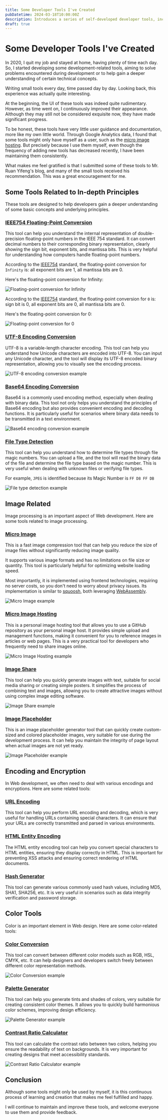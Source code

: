 ```yaml
---
title: Some Developer Tools I've Created
pubDatetime: 2024-03-18T10:00:00Z
description: Introduces a series of self-developed developer tools, including IEEE754 floating-point conversion, UTF-8 encoding conversion, image processing tools, etc., aimed at solving problems encountered in development and deepening understanding of technical concepts.
draft: true
---
```


# Some Developer Tools I've Created

In 2020, I quit my job and stayed at home, having plenty of time each day. So, I started developing some development-related tools, aiming to solve problems encountered during development or to help gain a deeper understanding of certain technical concepts.

Writing small tools every day, time passed day by day. Looking back, this experience was actually quite interesting.

At the beginning, the UI of these tools was indeed quite rudimentary. However, as time went on, I continuously improved their appearance. Although they may still not be considered exquisite now, they have made significant progress.

To be honest, these tools have very little user guidance and documentation, more like my own little world. Through Google Analytics data, I found that some tools might only have myself as a user, such as the [micro image hosting](https://devtool.tech/gallery). But precisely because I use them myself, even though the frequency of adding new tools has decreased recently, I have been maintaining them consistently.

What makes me feel gratified is that I submitted some of these tools to Mr. Ruan Yifeng's blog, and many of the small tools received his recommendation. This was a great encouragement for me.

## Some Tools Related to In-depth Principles

These tools are designed to help developers gain a deeper understanding of some basic concepts and underlying principles.

### [IEEE754 Floating-Point Conversion](https://devtool.tech/double-type)

This tool can help you understand the internal representation of double-precision floating-point numbers in the IEEE 754 standard. It can convert decimal numbers to their corresponding binary representation, clearly showing the sign bit, exponent bits, and mantissa bits. This is very helpful for understanding how computers handle floating-point numbers.

According to the [IEEE754](https://en.wikipedia.org/wiki/IEEE_754) standard, the floating-point conversion for `Infinity` is: all exponent bits are 1, all mantissa bits are 0.

Here's the floating-point conversion for Infinity:

![Floating-point conversion for Infinity](https://static.shanyue.tech/images/24-10-13/clipboard-4215.a7ecb1.webp)

According to the [IEEE754](https://en.wikipedia.org/wiki/IEEE_754) standard, the floating-point conversion for `0` is: sign bit is 0, all exponent bits are 0, all mantissa bits are 0.

Here's the floating-point conversion for 0:

![Floating-point conversion for 0](https://static.shanyue.tech/images/24-10-13/clipboard-0806.71aa99.webp)

### [UTF-8 Encoding Conversion](https://devtool.tech/utf8)

UTF-8 is a variable-length character encoding. This tool can help you understand how Unicode characters are encoded into UTF-8. You can input any Unicode character, and the tool will display its UTF-8 encoded binary representation, allowing you to visually see the encoding process.

![UTF-8 encoding conversion example](https://static.shanyue.tech/images/24-10-16/clipboard-9015.e279b0.webp)

### [Base64 Encoding Conversion](https://devtool.tech/base64)

Base64 is a commonly used encoding method, especially when dealing with binary data. This tool not only helps you understand the principles of Base64 encoding but also provides convenient encoding and decoding functions. It is particularly useful for scenarios where binary data needs to be transmitted in a text environment.

![Base64 encoding conversion example](https://static.shanyue.tech/images/24-10-16/clipboard-2684.f3dea6.webp)

### [File Type Detection](https://devtool.tech/filetype)

This tool can help you understand how to determine file types through file magic numbers. You can upload a file, and the tool will read the binary data of the file and determine the file type based on the magic number. This is very useful when dealing with unknown files or verifying file types.

For example, `JPEG` is identified because its Magic Number is `FF D8 FF DB`

![File type detection example](https://static.shanyue.tech/images/24-10-16/clipboard-4722.45bad5.webp)

## Image Related

Image processing is an important aspect of Web development. Here are some tools related to image processing.

### [Micro Image](https://devtool.tech/tiny-image)

This is a fast image compression tool that can help you reduce the size of image files without significantly reducing image quality.

It supports various image formats and has no limitations on file size or quantity. This tool is particularly helpful for optimizing website loading speed.

Most importantly, it is implemented using frontend technologies, requiring no server costs, so you don't need to worry about privacy issues. Its implementation is similar to [squoosh](https://squoosh.app/), both leveraging [WebAssembly](https://webassembly.org/).

![Micro Image example](https://static.shanyue.tech/images/24-10-16/clipboard-5192.d4318d.webp)

### [Micro Image Hosting](https://devtool.tech/gallery)

This is a personal image hosting tool that allows you to use a GitHub repository as your personal image host. It provides simple upload and management functions, making it convenient for you to reference images in articles or web pages. This is a very practical tool for developers who frequently need to share images online.

![Micro Image Hosting example](https://static.shanyue.tech/images/24-10-16/clipboard-3754.4cf7fe.webp)

### [Image Share](https://devtool.tech/image-share)

This tool can help you quickly generate images with text, suitable for social media sharing or creating simple posters. It simplifies the process of combining text and images, allowing you to create attractive images without using complex image editing software.

![Image Share example](https://static.shanyue.tech/images/24-10-16/clipboard-0477.a2915f.webp)

### [Image Placeholder](https://devtool.tech/placeholder)

This is an image placeholder generator tool that can quickly create custom-sized and colored placeholder images, very suitable for use during the development process. It can help you maintain the integrity of page layout when actual images are not yet ready.

![Image Placeholder example](https://static.shanyue.tech/images/24-10-16/clipboard-0895.d25b6d.webp)

## Encoding and Encryption

In Web development, we often need to deal with various encodings and encryptions. Here are some related tools:

### [URL Encoding](https://devtool.tech/url-encode)

This tool can help you perform URL encoding and decoding, which is very useful for handling URLs containing special characters. It can ensure that your URLs are correctly transmitted and parsed in various environments.

### [HTML Entity Encoding](https://devtool.tech/entity)

The HTML entity encoding tool can help you convert special characters to HTML entities, ensuring they display correctly in HTML. This is important for preventing XSS attacks and ensuring correct rendering of HTML documents.

### [Hash Generator](https://devtool.tech/hash)

This tool can generate various commonly used hash values, including MD5, SHA1, SHA256, etc. It is very useful in scenarios such as data integrity verification and password storage.

## Color Tools

Color is an important element in Web design. Here are some color-related tools:

### [Color Conversion](https://devtool.tech/color)

This tool can convert between different color models such as RGB, HSL, CMYK, etc. It can help designers and developers switch freely between different color representation methods.

![Color Conversion example](https://static.shanyue.tech/images/24-10-16/clipboard-7410.0bff76.webp)

### [Palette Generator](https://devtool.tech/palette)

This tool can help you generate tints and shades of colors, very suitable for creating consistent color themes. It allows you to quickly build harmonious color schemes, improving design efficiency.

![Palette Generator example](https://devtool.tech/api/placeholder/800/300)

### [Contrast Ratio Calculator](https://devtool.tech/contrast-ratio)

This tool can calculate the contrast ratio between two colors, helping you ensure the readability of text on backgrounds. It is very important for creating designs that meet accessibility standards.

![Contrast Ratio Calculator example](https://static.shanyue.tech/images/24-10-16/clipboard-2432.3b8755.webp)

## Conclusion

Although some tools might only be used by myself, it is this continuous process of learning and creation that makes me feel fulfilled and happy.

I will continue to maintain and improve these tools, and welcome everyone to use them and provide feedback.
